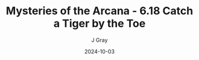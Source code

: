 ---
title: 'Mysteries of the Arcana - 6.18 Catch a Tiger by the Toe'
alt: 'Mysteries of the Arcana'
date: '2024-10-03'
author: 'J Gray'
artist: 'Keira'
---